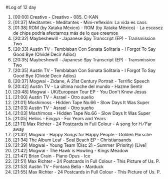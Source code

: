 #Log of 12 day

1. [00:00] Creativo - Creativo - 085. C-KAN
1. [01:37] Meditantes - Meditantes - Mini-reflexión: La vida es caos
1. [01:38] ROM (by Xataka México) - ROM (by Xataka México) - La escasez de chips podría afectarnos más de lo que creemos
1. [20:32] Maybeshewill - Japanese Spy Transcript (EP) - Transmission Two
1. [20:33] Austin TV - Temblaban Con Sonata Solitaria - I Forgot To Say Good Bye (Olvidé Decir Adios)
1. [20:35] Maybeshewill - Japanese Spy Transcript (EP) - Transmission Two
1. [20:35] Austin TV - Temblaban Con Sonata Solitaria - I Forgot To Say Good Bye (Olvidé Decir Adios)
1. [20:37] Mogwai - Zidane, A 21st Century Portrait - Terrific Speech
1. [20:42] Austin TV - La última noche del mundo - Hazme Sentir
1. [20:48] Mogwai - UK/European Tour EP - You Don't Know Jesus
1. [21:00] Austin TV - Asrael - Otro sueño
1. [21:01] Moshimoss - Hidden Tape No.66 - Slow Days It Was Super
1. [21:03] Austin TV - Asrael - Otro sueño
1. [21:03] Moshimoss - Hidden Tape No.66 - Slow Days It Was Super
1. [21:05] Helios - Eingya - For Years and Years
1. [21:11] Max Richter - 24 Postcards in Full Colour - A song for H ⁄ Far away
1. [21:32] Mogwai - Happy Songs for Happy People - Golden Porsche
1. [21:34] The Album Leaf - Seal Beach EP - Christiansands
1. [21:39] Mogwai - Young Team [Disc 2] - Summer (Priority) [Live]
1. [21:42] Mogwai - The Hawk is Howling - Kings Meadow
1. [21:47] Brian Crain - Piano Opus - Ice
1. [21:51] Max Richter - 24 Postcards in Full Colour - This Picture of Us. P.
1. [21:53] Austin TV - Fontana Bella - Marduck
1. [21:55] Max Richter - 24 Postcards in Full Colour - This Picture of Us. P.
